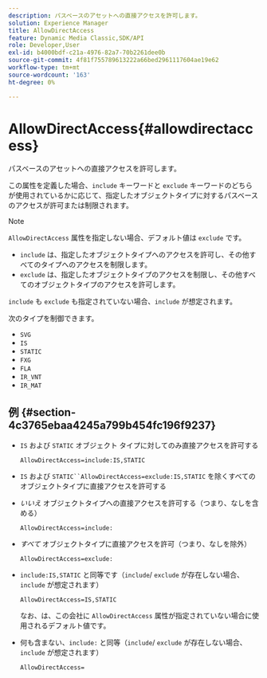 ```yaml
---
description: パスベースのアセットへの直接アクセスを許可します。
solution: Experience Manager
title: AllowDirectAccess
feature: Dynamic Media Classic,SDK/API
role: Developer,User
exl-id: b4000bdf-c21a-4976-82a7-70b2261dee0b
source-git-commit: 4f81f755789613222a66bed2961117604ae19e62
workflow-type: tm+mt
source-wordcount: '163'
ht-degree: 0%

---
```


# AllowDirectAccess{#allowdirectaccess}

パスベースのアセットへの直接アクセスを許可します。

この属性を定義した場合、`include` キーワードと `exclude` キーワードのどちらが使用されているかに応じて、指定したオブジェクトタイプに対するパスベースのアクセスが許可または制限されます。

>[!NOTE]
>
>`AllowDirectAccess` 属性を指定しない場合、デフォルト値は `exclude` です。

* `include` は、指定したオブジェクトタイプへのアクセスを許可し、その他すべてのタイプへのアクセスを制限します。
* `exclude` は、指定したオブジェクトタイプのアクセスを制限し、その他すべてのオブジェクトタイプのアクセスを許可します。

`include` も `exclude` も指定されていない場合、`include` が想定されます。

次のタイプを制御できます。

* `SVG`
* `IS`
* `STATIC`
* `FXG`
* `FLA`
* `IR_VNT`
* `IR_MAT`

## 例 {#section-4c3765ebaa4245a799b454fc196f9237}

* `IS` および `STATIC` オブジェクト タイプに対してのみ直接アクセスを許可する

  `AllowDirectAccess=include:IS,STATIC`

* `IS` および `STATIC``AllowDirectAccess=exclude:IS,STATIC` を除くすべてのオブジェクトタイプに直接アクセスを許可する

* *いいえ* オブジェクトタイプへの直接アクセスを許可する（つまり、なしを含める）

  `AllowDirectAccess=include:`

* *すべて* オブジェクトタイプに直接アクセスを許可（つまり、なしを除外）

  `AllowDirectAccess=exclude:`

* `include:IS,STATIC` と同等です（`include`/ `exclude` が存在しない場合、`include` が想定されます）

  `AllowDirectAccess=IS,STATIC`

  なお、は、この会社に `AllowDirectAccess` 属性が指定されていない場合に使用されるデフォルト値です。

* 何も含まない、`include:` と同等（`include`/ `exclude` が存在しない場合、`include` が想定されます）

  `AllowDirectAccess=`
